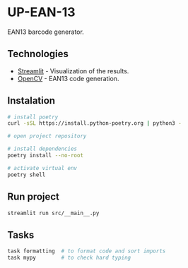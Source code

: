 # UP-EAN-13

EAN13 barcode generator.

## Technologies

- [Streamlit](https://streamlit.io/) - Visualization of the results.
- [OpenCV](https://docs.opencv.org/4.8.0/) - EAN13 code generation.

## Instalation

```bash
# install poetry
curl -sSL https://install.python-poetry.org | python3 -

# open project repository

# install dependencies
poetry install --no-root

# activate virtual env
poetry shell
```

## Run project

```bash
streamlit run src/__main__.py
```

## Tasks
```bash
task formatting  # to format code and sort imports
task mypy        # to check hard typing
```